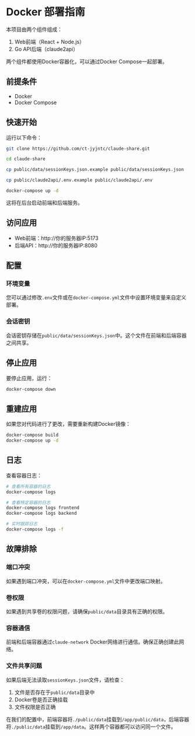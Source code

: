 # Docker 部署指南

本项目由两个组件组成：
1. Web前端（React + Node.js）
2. Go API后端（claude2api）

两个组件都使用Docker容器化，可以通过Docker Compose一起部署。

## 前提条件

- Docker
- Docker Compose

## 快速开始

运行以下命令：

```bash
git clone https://github.com/ct-jyjntc/claude-share.git

cd claude-share

cp public/data/sessionKeys.json.example public/data/sessionKeys.json

cp public/claude2api/.env.example public/claude2api/.env

docker-compose up -d
```

这将在后台启动前端和后端服务。

## 访问应用

- Web前端：http://你的服务器IP:5173
- 后端API：http://你的服务器IP:8080

## 配置

### 环境变量

您可以通过修改`.env`文件或在`docker-compose.yml`文件中设置环境变量来自定义部署。

### 会话密钥

会话密钥存储在`public/data/sessionKeys.json`中。这个文件在前端和后端容器之间共享。

## 停止应用

要停止应用，运行：

```bash
docker-compose down
```

## 重建应用

如果您对代码进行了更改，需要重新构建Docker镜像：

```bash
docker-compose build
docker-compose up -d
```

## 日志

查看容器日志：

```bash
# 查看所有容器的日志
docker-compose logs

# 查看特定容器的日志
docker-compose logs frontend
docker-compose logs backend

# 实时跟踪日志
docker-compose logs -f
```

## 故障排除

### 端口冲突

如果遇到端口冲突，可以在`docker-compose.yml`文件中更改端口映射。

### 卷权限

如果遇到共享卷的权限问题，请确保`public/data`目录具有正确的权限。

### 容器通信

前端和后端容器通过`claude-network` Docker网络进行通信。确保正确创建此网络。

### 文件共享问题

如果后端无法读取`sessionKeys.json`文件，请检查：

1. 文件是否存在于`public/data`目录中
2. Docker卷是否正确挂载
3. 文件权限是否正确

在我们的配置中，前端容器将`./public/data`挂载到`/app/public/data`，后端容器将`./public/data`挂载到`/app/data`。这样两个容器都可以访问同一个文件。
